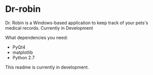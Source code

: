 # Dr-robin
Dr. Robin is a Windows-based application to keep track of your pets's medical records. Currently in Development


What dependencies you need:

* PyQt4
* matplotlib
* Python 2.7

This readme is currently in development.
